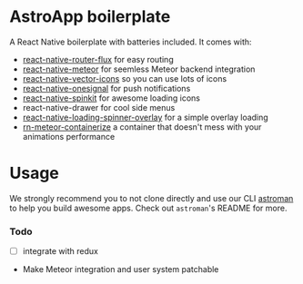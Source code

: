 AstroApp boilerplate
====================
A React Native boilerplate with batteries included.
It comes with:

- [react-native-router-flux](https://github.com/aksonov/react-native-router-flux) for easy routing
- [react-native-meteor](https://github.com/inProgress-team/react-native-meteor) for seemless Meteor backend integration
- [react-native-vector-icons](https://github.com/oblador/react-native-vector-icons) so you can use lots of icons
- [react-native-onesignal](https://github.com/geektimecoil/react-native-onesignal) for push notifications
- [react-native-spinkit](https://github.com/maxs15/react-native-spinkit) for awesome loading icons
- react-native-drawer for cool side menus
- [react-native-loading-spinner-overlay](https://github.com/niftylettuce/react-native-loading-spinner-overlay) for a simple overlay loading
- [rn-meteor-containerize](https://github.com/Astrocoders/rn-meteor-containerize) a container that doesn't mess with your animations performance

# Usage
We strongly recommend you to not clone directly and use our CLI [astroman](https://github.com/Astrocoders/astroman) to help you build awesome apps. Check out `astroman`'s README for more.

### Todo
- [ ] integrate with redux
- Make Meteor integration and user system patchable
